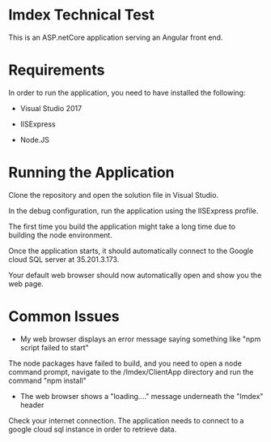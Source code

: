 # Imdex Technical Test

This is an ASP.netCore application serving an Angular front end.

# Requirements

In order to run the application, you need to have installed the following:

- Visual Studio 2017

- IISExpress

- Node.JS

# Running the Application

Clone the repository and open the solution file in Visual Studio.

In the debug configuration, run the application using the IISExpress profile.

The first time you build the application might take a long time due to building the node environment.

Once the application starts, it should automatically connect to the Google cloud SQL server at 35.201.3.173.

Your default web browser should now automatically open and show you the web page.

# Common Issues

- My web browser displays an error message saying something like "npm script failed to start"

The node packages have failed to build, and you need to open a node command prompt, navigate to the /Imdex/ClientApp directory and run the command "npm install"

- The web browser shows a "loading...." message underneath the "Imdex" header

Check your internet connection. The application needs to connect to a google cloud sql instance in order to retrieve data.
